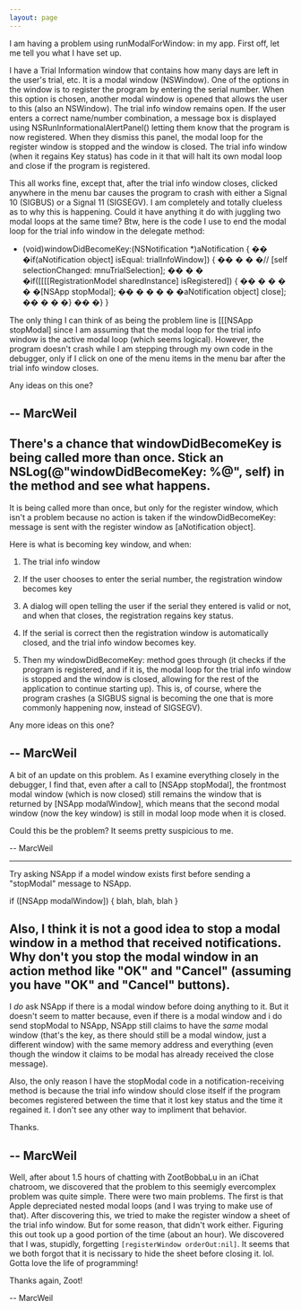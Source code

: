 ```yaml
---
layout: page
---
```




I am having a problem using runModalForWindow: in my app. First off, let me 
 tell you what I have set up. 
  
 I have a Trial Information window that contains how many days are left in 
 the user's trial, etc. It is a modal window (NSWindow). One of the options 
 in the window is to register the program by entering the serial number. When 
 this option is chosen, another modal window is opened that allows the user 
 to this (also an NSWindow). The trial info window remains open. If the user 
 enters a correct name/number combination, a message box is displayed using 
 NSRunInformationalAlertPanel() letting them know that the program is now 
 registered. When they dismiss this panel, the modal loop for the register 
 window is stopped and the window is closed. The trial info window (when it 
 regains Key status) has code in it that will halt its own modal loop and 
 close if the program is registered. 
  
 This all works fine, except that, after the trial info window closes, 
 clicked anywhere in the menu bar causes the program to crash with either a 
 Signal 10 (SIGBUS) or a Signal 11 (SIGSEGV). I am completely and totally 
 clueless as to why this is happening. Could it have anything it do with 
 juggling two modal loops at the same time? Btw, here is the code I use to 
 end the modal loop for the trial info window in the delegate method: 
  
     
- (void)windowDidBecomeKey:(NSNotification *)aNotification 
 { 
 �� �if(aNotification object] isEqual: trialInfoWindow]) { 
 �� � � �// [self selectionChanged: mnuTrialSelection]; 
 �� � � �if([[[[RegistrationModel sharedInstance] isRegistered]) { 
 �� � � � � �[NSApp stopModal]; 
 �� � � � � �aNotification object] close]; 
 �� � � �} 
 �� �} 
 }

  
 The only thing I can think of as being the problem line is [[[NSApp stopModal] 
 since I am assuming that the modal loop for the trial info window is the 
 active modal loop (which seems logical). However, the program doesn't crash 
 while I am stepping through my own code in the debugger, only if I click on 
 one of the menu items in the menu bar after the trial info window closes. 
  
 Any ideas on this one? 
  
 -- MarcWeil
---- 

There's a chance that windowDidBecomeKey is being called more than once. Stick an NSLog(@"windowDidBecomeKey: %@", self) in the method and see what happens. 
----
It is being called more than once, but only for the register window, which isn't a problem because no action is taken if the windowDidBecomeKey: message is sent with the register window as [aNotification object].

Here is what is becoming key window, and when:

1. The trial info window

2. If the user chooses to enter the serial number, the registration window becomes key

3. A dialog will open telling the user if the serial they entered is valid or not, and when that closes, the registration regains key status.

4. If the serial is correct then the registration window is automatically closed, and the trial info window becomes key.

5. Then my windowDidBecomeKey: method goes through (it checks if the program is registered, and if it is, the modal loop for the trial info window is stopped and the window is closed, allowing for the rest of the application to continue starting up). This is, of course, where the program crashes (a SIGBUS signal is becoming the one that is more commonly happening now, instead of SIGSEGV).


Any more ideas on this one?

-- MarcWeil
----
A bit of an update on this problem. As I examine everything closely in the debugger, I find that, even after a call to [NSApp stopModal], the frontmost modal window (which is now closed) still remains the window that is returned by [NSApp modalWindow], which means that the second modal window (now the key window) is still in modal loop mode when it is closed.

Could this be the problem? It seems pretty suspicious to me.

-- MarcWeil

----

Try asking NSApp if a model window exists first before sending a "stopModal" message to NSApp. 

    

if ([NSApp modalWindow]) {
      blah, blah, blah
}



Also, I think it is not a good idea to stop a modal window in a method that received notifications. Why don't you stop the modal window in an action method like "OK" and "Cancel" (assuming you have "OK" and "Cancel" buttons).
----
I *do* ask NSApp if there is a modal window before doing anything to it. But it doesn't seem to matter because, even if there is a modal window and i do send stopModal to NSApp, NSApp still claims to have the *same* modal window (that's the key, as there should still be a modal window, just a different window) with the same memory address and everything (even though the window it claims to be modal has already received the close message).

Also, the only reason I have the stopModal code in a notification-receiving method is because the trial info window should close itself if the program becomes registered between the time that it lost key status and the time it regained it. I don't see any other way to impliment that behavior.

Thanks.

-- MarcWeil
----
Well, after about 1.5 hours of chatting with ZootBobbaLu in an iChat chatroom, we discovered that the problem to this seemigly evercomplex problem was quite simple. There were two main problems. The first is that Apple depreciated nested modal loops (and I was trying to make use of that). After discovering this, we tried to make the register window a sheet of the trial info window. But for some reason, that didn't work either. Figuring this out took up a good portion of the time (about an hour). We discovered that I was, stupidly, forgetting <code>[registerWindow orderOut:nil]</code>. It seems that we both forgot that it is necissary to hide the sheet before closing it. lol. Gotta love the life of programming!

Thanks again, Zoot!

-- MarcWeil
